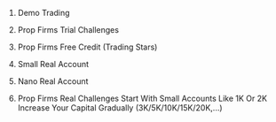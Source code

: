 1. Demo Trading

2. Prop Firms Trial Challenges

3. Prop Firms Free Credit (Trading Stars)

4. Small Real Account

5. Nano Real Account

6. Prop Firms Real Challenges
   Start With Small Accounts Like 1K Or 2K
   Increase Your Capital Gradually (3K/5K/10K/15K/20K,...)